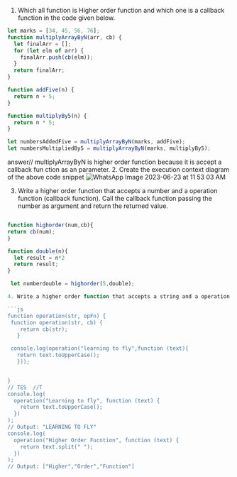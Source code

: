 
1. Which all function is Higher order function and which one is a callback function in the code given below.

```js
let marks = [34, 45, 56, 76];
function multiplyArrayByN(arr, cb) {
  let finalArr = [];
  for (let elm of arr) {
    finalArr.push(cb(elm));
  }
  return finalArr;
}

function addFive(n) {
  return n + 5;
}

function multiplyBy5(n) {
  return n * 5;
}

let numbersAddedFive = multiplyArrayByN(marks, addFive);
let numbersMultipliedBy5 = multiplyArrayByN(marks, multiplyBy5);
```
answer// multiplyArrayByN  is higher order function because it is accept a callback fun ction as an parameter.
2. Create the execution context diagram of the above code snippet
![WhatsApp Image 2023-06-23 at 11 53 03 AM](https://github.com/harish8930/TA-JS-scope-and-closure-TJaaal/assets/129581462/4e7e4857-9df8-4c20-b429-9b9933d84963)



3. Write a higher order function that accepts a number and a operation function (callback function). Call the callback function passing the number as argument and return the returned value.

```js

function highorder(num,cb){
return cb(num);
}

function double(n){
  let result = n*2
  return result;
}

 let numberdouble = highorder(5,double);

4. Write a higher order function that accepts a string and a operation function (callback function). Call the callback function passing the string as argument and return the returned value.

```js
function operation(str, opFn) {
 function operation(str, cb) {
    return cb(str);
   }

 console.log(operation("learning to fly",function (text){
   return text.toUpperCase();
   }));


}
// TES  //T
console.log(
  operation("Learning to fly", function (text) {
    return text.toUpperCase();
  })
);
// Output: "LEARNING TO FLY"
console.log(
  operation("Higher Order Fucntion", function (text) {
    return text.split(" ");
  })
);
// Output: ["Higher","Order","Function"]
```
